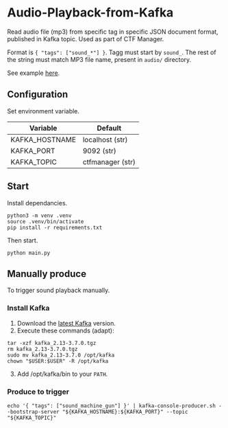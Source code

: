 # Audio-Playback-from-Kafka

Read audio file (mp3) from specific tag in specific JSON document format, published in Kafka topic. Used as part of CTF Manager.

Format is `{ "tags": ["sound_*"] }`. Tagg must start by `sound_`. The rest of the string must match MP3 file name, present in `audio/` directory.

See example [here](#produce-to-trigger).

## Configuration

Set environment variable.

| Variable       | Default          |
| -------------- | ---------------- |
| KAFKA_HOSTNAME | localhost (str)  |
| KAFKA_PORT     | 9092 (str)       |
| KAFKA_TOPIC    | ctfmanager (str) |

## Start

Install dependancies.

```shell
python3 -m venv .venv
source .venv/bin/activate
pip install -r requirements.txt
```

Then start.

```shell
python main.py
```

## Manually produce

To trigger sound playback manually.

### Install Kafka

1. Download the [latest Kafka](https://www.apache.org/dyn/closer.cgi?path=/kafka/3.7.0/kafka_2.13-3.7.0.tgz#http) version.
2. Execute these commands (adapt):

```shell
tar -xzf kafka_2.13-3.7.0.tgz
rm kafka_2.13-3.7.0.tgz
sudo mv kafka_2.13-3.7.0 /opt/kafka
chown "$USER:$USER" -R /opt/kafka
```

3. Add /opt/kafka/bin to your `PATH`.

### Produce to trigger

```shell
echo '{ "tags": ["sound_machine_gun"] }' | kafka-console-producer.sh --bootstrap-server "${KAFKA_HOSTNAME}:${KAFKA_PORT}" --topic "${KAFKA_TOPIC}"
```
